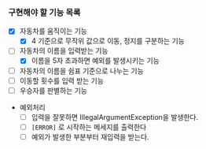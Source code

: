 ### 구현해야 할 기능 목록

- [x] 자동차를 움직이는 기능
  - [x] 4 기준으로 무작위 값으로 이동, 정지를 구분하는 기능 
- [ ] 자동차의 이름을 입력받는 기능
  - [x] 이름을 5자 초과하면 예외를 발생시키는 기능
- [ ] 자동차의 이름을 쉼표 기준으로 나누는 기능
- [ ] 이동할 횟수를 입력 받는 기능
- [ ] 우승자를 판별하는 기능
- 예외처리
  - [ ] 입력을 잘못하면 IllegalArgumentException을 발생한다.
  - [ ] `[ERROR]` 로 시작하는 메세지를 출력한다
  - [ ] 예외가 발생한 부분부터 재입력을 받는다.